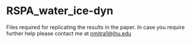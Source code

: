 # RSPA_water_ice-dyn
Files required for replicating the results in the paper. In case you require further help please contact me at nmitra1@jhu.edu
